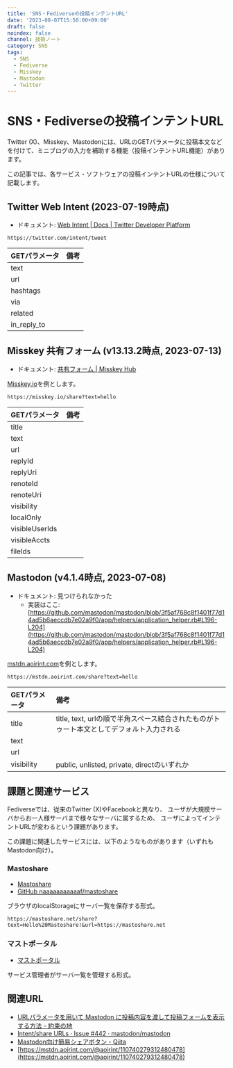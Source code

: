 ```yaml
---
title: 'SNS・Fediverseの投稿インテントURL'
date: '2023-08-07T15:50:00+09:00'
draft: false
noindex: false
channel: 技術ノート
category: SNS
tags:
  - SNS
  - Fediverse
  - Misskey
  - Mastodon
  - Twitter
---
```

# SNS・Fediverseの投稿インテントURL

Twitter (X)、Misskey、Mastodonには、URLのGETパラメータに投稿本文などを付けて、ミニブログの入力を補助する機能（投稿インテントURL機能）があります。

この記事では、各サービス・ソフトウェアの投稿インテントURLの仕様について記載します。

## Twitter Web Intent (2023-07-19時点)

- ドキュメント: [Web Intent | Docs | Twitter Developer Platform](https://developer.twitter.com/en/docs/twitter-for-websites/tweet-button/guides/web-intent)

```
https://twitter.com/intent/tweet
```

|GETパラメータ|備考|
|:--|:--|
|text||
|url||
|hashtags||
|via||
|related||
|in_reply_to||

## Misskey 共有フォーム (v13.13.2時点, 2023-07-13)

- ドキュメント: [共有フォーム | Misskey Hub](https://misskey-hub.net/docs/features/share-form.html)

[Misskey.io](https://misskey.io/)を例とします。

```
https://misskey.io/share?text=hello
```

|GETパラメータ|備考|
|:--|:--|
|title||
|text||
|url||
|replyId||
|replyUri||
|renoteId||
|renoteUri||
|visibility||
|localOnly||
|visibleUserIds||
|visibleAccts||
|fileIds||

## Mastodon (v4.1.4時点, 2023-07-08)

- ドキュメント: 見つけられなかった
  - 実装はここ: [https://github.com/mastodon/mastodon/blob/3f5af768c8f1401f77d14ad5b6aeccdb7e02a9f0/app/helpers/application_helper.rb#L196-L204](https://github.com/mastodon/mastodon/blob/3f5af768c8f1401f77d14ad5b6aeccdb7e02a9f0/app/helpers/application_helper.rb#L196-L204)

[mstdn.aoirint.com](https://mstdn.aoirint.com/)を例とします。

```
https://mstdn.aoirint.com/share?text=hello
```

|GETパラメータ|備考|
|:--|:--|
|title|title, text, urlの順で半角スペース結合されたものがトゥート本文としてデフォルト入力される|
|text||
|url||
|visibility|public, unlisted, private, directのいずれか|

## 課題と関連サービス

Fediverseでは、従来のTwitter (X)やFacebookと異なり、
ユーザが大規模サーバからお一人様サーバまで様々なサーバに属するため、
ユーザによってインテントURLが変わるという課題があります。

この課題に関連したサービスには、以下のようなものがあります（いずれもMastodon向け）。

### Mastoshare

- [Mastoshare](https://mastoshare.net/)
- [GitHub naaaaaaaaaaaf/mastoshare](https://github.com/naaaaaaaaaaaf/mastoshare)

ブラウザのlocalStorageにサーバ一覧を保存する形式。

```
https://mastoshare.net/share?text=Hello%20Mastoshare!&url=https://mastoshare.net
```

### マストポータル

- [マストポータル](https://mastportal.info/share)

サービス管理者がサーバ一覧を管理する形式。

## 関連URL

- [URLパラメータを用いて Mastodon に投稿内容を渡して投稿フォームを表示する方法 - 約束の地](https://obel.hatenablog.jp/entry/20230217/1676624400)
- [Intent/share URLs · Issue #442 · mastodon/mastodon](https://github.com/mastodon/mastodon/issues/442)
- [Mastodon向け簡易シェアボタン - Qiita](https://qiita.com/mod_poppo/items/d80ff225b4cc93318ee8)
- [https://mstdn.aoirint.com/@aoirint/110740279312480478](https://mstdn.aoirint.com/@aoirint/110740279312480478)
